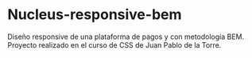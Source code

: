 # Nucleus-responsive-bem

Diseño responsive de una plataforma de pagos y con metodología BEM.
Proyecto realizado en el curso de CSS de Juan Pablo de la Torre.
